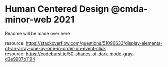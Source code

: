 # Human Centered Design @cmda-minor-web 2021
Readme will be made over here

resource: https://stackoverflow.com/questions/51096633/display-elements-of-an-array-one-by-one-in-order-on-event-click  
resource: https://codeburst.io/50-shades-of-dark-mode-gray-d3e9907b1194  


<!-- Add a link to your live demo in Github Pages 🌐-->

<!-- ☝️ replace this description with a description of your own work -->

<!-- replace the code in the /docs folder with your own, so you can showcase your work with GitHub Pages 🌍 -->

<!-- Add a nice poster image here at the end of the week, showing off your shiny frontend 📸 -->

<!-- Maybe a table of contents here? 📚 -->

<!-- How about a section that describes how to install this project? 🤓 -->

<!-- ...but how does one use this project? What are its features 🤔 -->

<!-- Maybe a checklist of done stuff and stuff still on your wishlist? ✅ -->

<!-- How about a license here? 📜 (or is it a licence?) 🤷 -->
